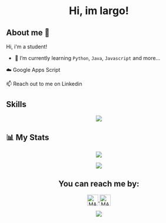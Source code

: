   <h1 align="center"><b>
   Hi, im largo!</b>
</h1>

## About me 🌱

Hi, i'm a student!

- 🌱 I’m currently learning `Python`, `Java`, `Javascript` and more...

☁️ Google Apps Script

📫 Reach out to me on Linkedin

## Skills
<p align="center">

<p align="center">
  <a href="https://skillicons.dev">
    <img src="https://skillicons.dev/icons?i=html,js,nodejs,java,py,git,github,vscode&theme=dark" />

  </a>
</p>


## :bar_chart: My Stats


<p align="center">
   <img  align="center"  src="https://github-readme-stats.vercel.app/api/top-langs/?username=imlargo&layout=compact&langs_count=10">
 </p>

<p align="center">
<img  src="https://github-readme-streak-stats.herokuapp.com?user=imlargo&theme=tokyonight_duo&hide_border=true"
</p>


<h2 align="center">You can reach me by:</h2>
    <p align="center">  
      <a href="https://www.linkedin.com/in/imlargo/" target="_blank">
        <img align="center" src="https://img.shields.io/badge/linkedin-%231DA1F2.svg?style=for-the-badge&logo=linkedin&logoColor=white" alt="MARV" height="30">
      </a>
        <a href="https://instagram.com/im_largo" target="_blank">
        <img align="center" src="https://img.shields.io/badge/instagram-%23E4405F.svg?style=for-the-badge&logo=Instagram&logoColor=white" alt="MARV" height="30">
      </a>
    </p>
  
<p align="center">
  <a href="https://github.com/DenverCoder1/readme-typing-svg"><img src="https://readme-typing-svg.herokuapp.com?font=Time+New+Roman&color=cyan&size=25&center=true&vCenter=true&width=600&height=100&lines=Thank+you!&hearts;"></a>

</p>

  

<!---
imlargo/imlargo is a ✨ special ✨ repository because its `README.md` (this file) appears on your GitHub profile.
You can click the Preview link to take a look at your changes.
--->
